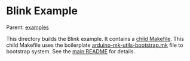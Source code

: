 Blink Example
==========================

Parent: [examples](../README.md)

This directory builds the Blink example. It contains a [child
Makefile](./Makefile).  This child Makefile uses the boilerplate
[arduino-mk-utils-bootstrap.mk](./arduino-mk-utils-bootstrap.mk) file
to bootstrap system. See the [main README](../../README.md) for
details.
